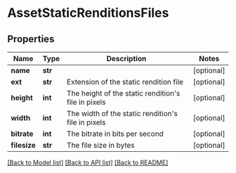 # AssetStaticRenditionsFiles

## Properties
Name | Type | Description | Notes
------------ | ------------- | ------------- | -------------
**name** | **str** |  | [optional]
**ext** | **str** | Extension of the static rendition file | [optional]
**height** | **int** | The height of the static rendition&#39;s file in pixels | [optional]
**width** | **int** | The width of the static rendition&#39;s file in pixels | [optional]
**bitrate** | **int** | The bitrate in bits per second | [optional]
**filesize** | **str** | The file size in bytes | [optional]

[[Back to Model list]](../README.md#documentation-for-models) [[Back to API list]](../README.md#documentation-for-api-endpoints) [[Back to README]](../README.md)


